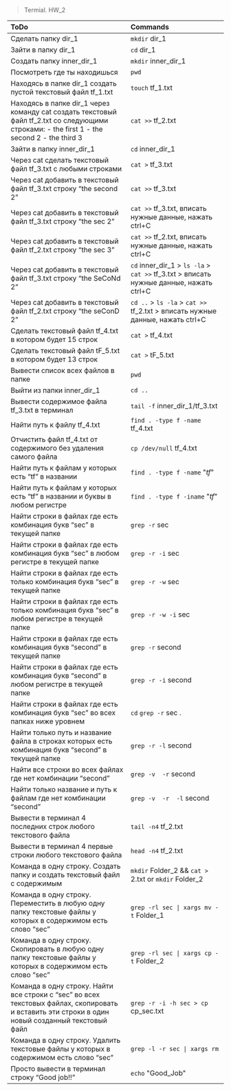 
> Termial. HW_2

|ToDo|Commands|
|:----|:-------|
|Сделать папку dir_1|`mkdir` dir_1|
|Зайти в папку dir_1|`cd` dir_1|
|Создать папку inner_dir_1|`mkdir` inner_dir_1|
|Посмотреть где ты находишься|`pwd`|
|Находясь в папке dir_1 создать пустой текстовый файл tf_1.txt|`touch` tf_1.txt|
|Находясь в папке dir_1 через команду cat создать текстовый файл tf_2.txt со следующими строками: - the first 1 - the second 2 - the third 3|`cat >>` tf_2.txt|
|Зайти в папку inner_dir_1|`cd` inner_dir_1|
|Через cat сделать текстовый файл tf_3.txt  c любыми строками|`cat >` tf_3.txt|
|Через cat добавить в текстовый файл tf_3.txt строку “the second 2”|`cat >>` tf_3.txt|
|Через cat добавить в текстовый файл tf_3.txt строку “the sec 2”|`cat >>` tf_3.txt, вписать нужные данные, нажать ctrl+C|
|Через cat добавить в текстовый файл tf_2.txt строку “the sec 3”|`cat >>` tf_2.txt, вписать нужные данные, нажать ctrl+C|
|Через cat добавить в текстовый файл tf_3.txt строку “the SeCoNd 2”|`cd` inner_dir_1 > `ls -la` > `cat >>` tf_3.txt > вписать нужные данные, нажать ctrl+C|
|Через cat добавить в текстовый файл tf_2.txt строку “the seConD 2”|`cd ..` > `ls -la` > `cat >>` tf_2.txt > вписать нужные данные, нажать ctrl+C|
|Сделать текстовый файл tf_4.txt в котором будет 15 строк|`cat >` tf_4.txt|
|Сделать текстовый файл tF_5.txt в котором будет 13 строк|`cat >` tF_5.txt|
|Вывести список всех файлов в папке|`pwd`|
|Выйти из папки inner_dir_1|`cd ..`|
|Вывести содержимое файла tf_3.txt в терминал|`tail -f` inner_dir_1/tf_3.txt|
|Найти путь к файлу tf_4.txt|`find . -type f -name` tf_4.txt|
|Отчистить файл tf_4.txt от содержимого без удаления самого файла|`cp /dev/null` tf_4.txt|
|Найти путь к файлам у которых есть  “tf” в названии|`find . -type f -name` "*tf*"|
|Найти путь к файлам у которых есть  “tf” в названии и буквы в любом регистре|`find . -type f -iname` "*tf*"|
|Найти строки в файлах где есть комбинация букв “sec” в текущей папке|`grep -r` sec|
|Найти строки в файлах где есть комбинация букв “sec” в любом регистре в текущей папке|`grep -r -i` sec|
|Найти строки в файлах где есть только комбинация букв “sec” в текущей папке|`grep -r -w` sec|
|Найти строки в файлах где есть только комбинация букв “sec” в любом регистре в текущей папке|`grep -r -w -i` sec|
|Найти строки в файлах где есть комбинация букв “second” в текущей папке|`grep -r` second|
|Найти строки в файлах где есть комбинация букв “second” в любом регистре в текущей папке|`grep -r -i` second|
|Найти строки в файлах где есть комбинация букв “sec” во всех папках ниже уровнем|`cd` `grep -r` sec .|
|Найти только путь и название файла в строках которых есть комбинация букв “second” в текущей папке|`grep -r -l` second|
|Найти все строки во всех файлах где нет комбинации “second”|`grep -v  -r` second|
|Найти только название и путь к файлам где нет комбинации “second”|`grep -v  -r  -l` second|
|Вывести в терминал 4 последних строк любого текстового файла|`tail -n4` tf_2.txt|
|Вывести в терминал 4 первые строки любого текстового файла|`head -n4` tf_2.txt|
|Команда в одну строку. Создать папку и создать текстовый файл с содержимым|`mkdir` Folder_2 && `cat >` 2.txt or `mkdir` Folder_2 | `cat >` 2.txt|
|Команда в одну строку. Переместить в любую одну папку текстовые файлы у которых в содержимом есть слово “sec”|`grep -rl sec \| xargs mv -t` Folder_1|
|Команда в одну строку. Скопировать в любую одну папку текстовые файлы у которых в содержимом есть слово “sec”|`grep -rl sec \| xargs cp -t` Folder_2|
|Команда в одну строку. Найти все строки c “sec” во всех текстовых файлах, скопировать и вставить эти строки в один новый созданный текстовый файл|`grep -r -i -h sec > cp` cp_sec.txt|
|Команда в одну строку. Удалить текстовые файлы у которых в содержимом есть слово “sec”|`grep -l -r sec \| xargs rm`|
|Просто вывести в терминал строку “Good job!!”|`echo` "Good_Job"|
